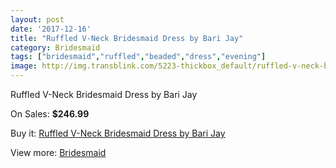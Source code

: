 ```yaml
---
layout: post
date: '2017-12-16'
title: "Ruffled V-Neck Bridesmaid Dress by Bari Jay"
category: Bridesmaid
tags: ["bridesmaid","ruffled","beaded","dress","evening"]
image: http://img.transblink.com/5223-thickbox_default/ruffled-v-neck-bridesmaid-dress-by-bari-jay.jpg
---
```

Ruffled V-Neck Bridesmaid Dress by Bari Jay

On Sales: **$246.99**
<a href="https://www.transblink.com/en/bridesmaid/1648-ruffled-v-neck-bridesmaid-dress-by-bari-jay.html"><amp-img layout="responsive" width="600" height="600" src="//img.transblink.com/5223-thickbox_default/ruffled-v-neck-bridesmaid-dress-by-bari-jay.jpg" alt="Ruffled V-Neck Bridesmaid Dress by Bari Jay 0" /></a>
<a href="https://www.transblink.com/en/bridesmaid/1648-ruffled-v-neck-bridesmaid-dress-by-bari-jay.html"><amp-img layout="responsive" width="600" height="600" src="//img.transblink.com/5224-thickbox_default/ruffled-v-neck-bridesmaid-dress-by-bari-jay.jpg" alt="Ruffled V-Neck Bridesmaid Dress by Bari Jay 1" /></a>

Buy it: [Ruffled V-Neck Bridesmaid Dress by Bari Jay](https://www.transblink.com/en/bridesmaid/1648-ruffled-v-neck-bridesmaid-dress-by-bari-jay.html "Ruffled V-Neck Bridesmaid Dress by Bari Jay")

View more: [Bridesmaid](https://www.transblink.com/en/4-bridesmaid "Bridesmaid")